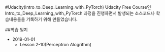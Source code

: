#Udacity(Intro_to_Deep_Learning_with_PyTorch)
Udacity Free Course인 Intro_to_Deep_Learning_with_PyTorch 과정을 진행하면서 발생되는 소스코드나 학습내용들을 기록하기 위해 만들었습니다.

##학습 일지

* 2019-01-01
    * Lesson 2-10(Perceptron Alogrithm)
